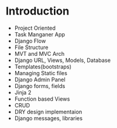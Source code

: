 # Introduction

- Project Oriented
- Task Manganer App
- Django Flow
- File Structure 
- MVT and MVC Arch
- Django URL, Views, Models, Database
- Templates(bootstraps)
- Managing Static files
- Django Admin Panel
- Django forms, fields
- Jinja 2
- Function based Views
- CRUD
- DRY design implementaion
- Django messages, libraries
